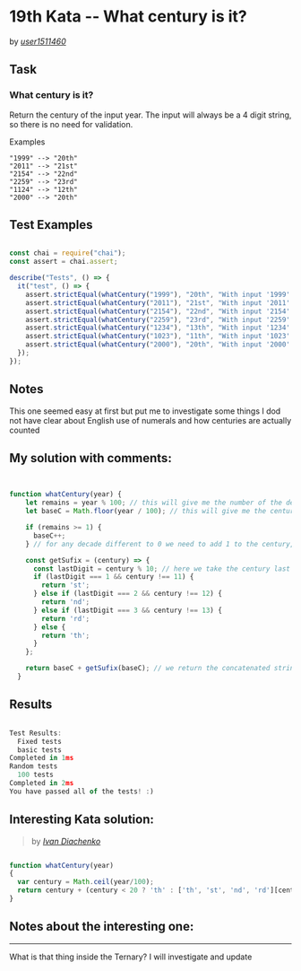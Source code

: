# 19th Kata -- What century is it?





by *[user1511460](https://www.codewars.com/users/user1511460)*


## Task

### What century is it?


Return the century of the input year. The input will always be a 4 digit string, so there is no need for validation.

Examples

```
"1999" --> "20th"
"2011" --> "21st"
"2154" --> "22nd"
"2259" --> "23rd"
"1124" --> "12th"
"2000" --> "20th"
```


## Test Examples

```js

const chai = require("chai");
const assert = chai.assert;

describe("Tests", () => {
  it("test", () => {
    assert.strictEqual(whatCentury("1999"), "20th", "With input '1999' solution produced wrong output");
    assert.strictEqual(whatCentury("2011"), "21st", "With input '2011' solution produced wrong output");
    assert.strictEqual(whatCentury("2154"), "22nd", "With input '2154' solution produced wrong output");
    assert.strictEqual(whatCentury("2259"), "23rd", "With input '2259' solution produced wrong output");
    assert.strictEqual(whatCentury("1234"), "13th", "With input '1234' solution produced wrong output");
    assert.strictEqual(whatCentury("1023"), "11th", "With input '1023' solution produced wrong output");
    assert.strictEqual(whatCentury("2000"), "20th", "With input '2000' solution produced wrong output");
  });
});


```


## Notes

This one seemed easy at first but put me to investigate some things I dod not have clear about English use of numerals and how centuries are actually counted
## My solution with comments:

```js


function whatCentury(year) {
    let remains = year % 100; // this will give me the number of the decade
    let baseC = Math.floor(year / 100); // this will give me the century base number

    if (remains >= 1) {
      baseC++;
    } // for any decade different to 0 we need to add 1 to the century, if it is a 00 that means the year is the last year of the century so no ++

    const getSufix = (century) => {
      const lastDigit = century % 10; // here we take the century last digit to determine the correct suffix adding exceptions to the 11, 12 and 13 which have special rules.
      if (lastDigit === 1 && century !== 11) { 
        return 'st';
      } else if (lastDigit === 2 && century !== 12) {
        return 'nd';
      } else if (lastDigit === 3 && century !== 13) {
        return 'rd';
      } else {
        return 'th';
      }
    };

    return baseC + getSufix(baseC); // we return the concatenated string
  }
```


## Results

```js

Test Results:
  Fixed tests
  basic tests
Completed in 1ms
Random tests
  100 tests
Completed in 2ms
You have passed all of the tests! :)
```

## Interesting Kata solution:
> by *[Ivan Diachenko](https://www.codewars.com/users/Ivan%20Diachenko)*

```js

function whatCentury(year)
{
  var century = Math.ceil(year/100);
  return century + (century < 20 ? 'th' : ['th', 'st', 'nd', 'rd'][century % 10] || 'th');
}
```

## Notes about the interesting one:

---
What is that thing inside the Ternary? I will investigate and update